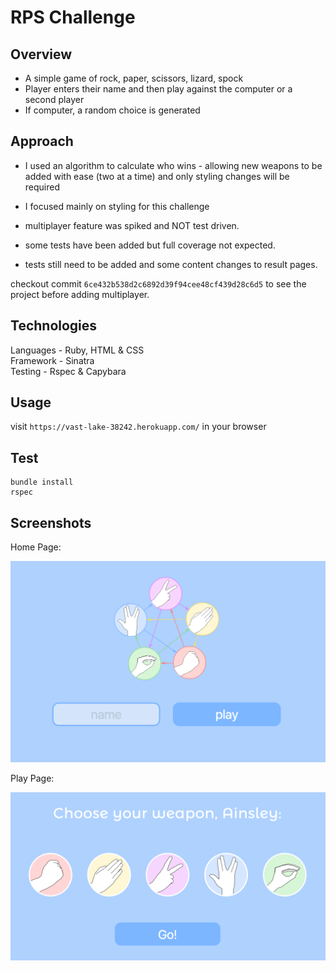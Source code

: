 # RPS Challenge

Overview
-------

* A simple game of rock, paper, scissors, lizard, spock
* Player enters their name and then play against the computer or a second player
* If computer, a random choice is generated

Approach
--------

* I used an algorithm to calculate who wins - allowing new weapons to be added with ease (two at a time) and only styling changes will be required
* I focused mainly on styling for this challenge

* multiplayer feature was spiked and NOT test driven. 
* some tests have been added but full coverage not expected.
* tests still need to be added and some content changes to result pages.

checkout commit `6ce432b538d2c6892d39f94cee48cf439d28c6d5` to see the project before adding multiplayer.

Technologies
----------

Languages - Ruby, HTML & CSS  
Framework - Sinatra  
Testing - Rspec & Capybara  

Usage
-----

visit `https://vast-lake-38242.herokuapp.com/` in your browser

Test
----

```
bundle install
rspec
```

Screenshots
----------

Home Page:

![HomePage](/screenshots/Homepage.png)

Play Page:

![PlayPage](/screenshots/Play_page.png)
